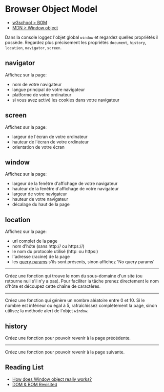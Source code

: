 # Browser Object Model

+ [w3school > BOM](https://www.w3schools.com/js/js_window.asp)
+ [MDN > Window object](https://developer.mozilla.org/en-US/docs/Web/API/Window)

Dans la console loggez l'objet global `window` et regardez quelles propriétés il possède.
Regardez plus précisement les propriétés `document`, `history`, `location`, `navigator`, `screen`.

## navigator

Affichez sur la page:
+ nom de votre navigateur
+ langue principal de votre navigateur
+ platforme de votre ordinateur
+ si vous avez activé les cookies dans votre navigateur 

## screen

Affichez sur la page:
+ largeur de l'écran de votre ordinateur
+ hauteur de l'écran de votre ordinateur
+ orientation de votre écran

## window

Affichez sur la page:
+ largeur de la fenêtre d'affichage de votre navigateur
+ hauteur de la fenêtre d'affichage de votre navigateur
+ largeur de votre navigateur
+ hauteur de votre navigateur
+ décalage du haut de la page 

## location

Affichez sur la page:
+ url complet de la page
+ nom d'hôte (sans http:// ou https://)
+ le nom du protocole utilisé (http: ou https:)
+ l'adresse (racine) de la page
+ les [query params](https://en.wikipedia.org/wiki/Query_string) s'ils sont présents, sinon affichez 'No query params'

---

Créez une fonction qui trouve le nom du sous-domaine d'un site (ou retourne null s'il n'y a pas). Pour faciliter la tâche prenez directement le nom d'hôte et découpez cette chaîne de caractères.

---

Créez une fonction qui génère un nombre aléatoire entre 0 et 10.
Si le nombre est inférieur ou égal à 5, rafraîchissez complètement la page, sinon utilisez la méthode alert de l'objet `window`.

## history

Créez une fonction pour pouvoir revenir à la page précédente.

---

Créez une fonction pour pouvoir revenir à la page suivante.


## Reading List

+ [How does Window object really works?](https://develoger.com/how-does-window-object-really-works-216ee99c356f)
+ [DOM & BOM Revisited](https://medium.com/@fknussel/dom-bom-revisited-cf6124e2a816)